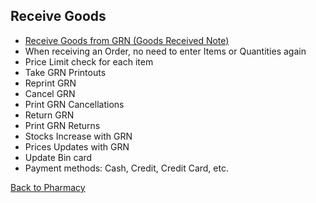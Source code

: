 ## Receive Goods

* [Receive Goods from GRN (Goods Received Note)](https://github.com/hmislk/hmis/wiki/Pharmacy-goods-received-process)
* When receiving an Order, no need to enter Items or Quantities again
* Price Limit check for each item
* Take GRN Printouts
* Reprint GRN
* Cancel GRN
* Print GRN Cancellations
* Return GRN
* Print GRN Returns
* Stocks Increase with GRN
* Prices Updates with GRN
* Update Bin card
* Payment methods: Cash, Credit, Credit Card, etc.

[Back to Pharmacy](https://github.com/hmislk/hmis/wiki/Pharmacy)